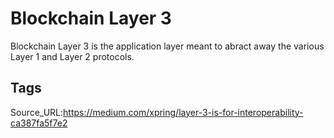 # Blockchain Layer 3
Blockchain Layer 3 is the application layer meant to abract away the various Layer 1 and Layer 2 protocols.
## Tags
Source_URL:https://medium.com/xpring/layer-3-is-for-interoperability-ca387fa5f7e2
